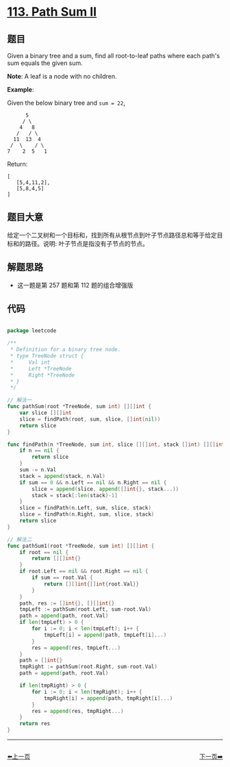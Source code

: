 # [113. Path Sum II](https://leetcode.com/problems/path-sum-ii/)


## 题目

Given a binary tree and a sum, find all root-to-leaf paths where each path's sum equals the given sum.

**Note**: A leaf is a node with no children.

**Example**:

Given the below binary tree and `sum = 22`,

          5
         / \
        4   8
       /   / \
      11  13  4
     /  \    / \
    7    2  5   1

Return:

    [
       [5,4,11,2],
       [5,8,4,5]
    ]

## 题目大意

给定一个二叉树和一个目标和，找到所有从根节点到叶子节点路径总和等于给定目标和的路径。说明: 叶子节点是指没有子节点的节点。

## 解题思路

- 这一题是第 257 题和第 112 题的组合增强版



## 代码

```go

package leetcode

/**
 * Definition for a binary tree node.
 * type TreeNode struct {
 *     Val int
 *     Left *TreeNode
 *     Right *TreeNode
 * }
 */

// 解法一
func pathSum(root *TreeNode, sum int) [][]int {
	var slice [][]int
	slice = findPath(root, sum, slice, []int(nil))
	return slice
}

func findPath(n *TreeNode, sum int, slice [][]int, stack []int) [][]int {
	if n == nil {
		return slice
	}
	sum -= n.Val
	stack = append(stack, n.Val)
	if sum == 0 && n.Left == nil && n.Right == nil {
		slice = append(slice, append([]int{}, stack...))
		stack = stack[:len(stack)-1]
	}
	slice = findPath(n.Left, sum, slice, stack)
	slice = findPath(n.Right, sum, slice, stack)
	return slice
}

// 解法二
func pathSum1(root *TreeNode, sum int) [][]int {
	if root == nil {
		return [][]int{}
	}
	if root.Left == nil && root.Right == nil {
		if sum == root.Val {
			return [][]int{[]int{root.Val}}
		}
	}
	path, res := []int{}, [][]int{}
	tmpLeft := pathSum(root.Left, sum-root.Val)
	path = append(path, root.Val)
	if len(tmpLeft) > 0 {
		for i := 0; i < len(tmpLeft); i++ {
			tmpLeft[i] = append(path, tmpLeft[i]...)
		}
		res = append(res, tmpLeft...)
	}
	path = []int{}
	tmpRight := pathSum(root.Right, sum-root.Val)
	path = append(path, root.Val)

	if len(tmpRight) > 0 {
		for i := 0; i < len(tmpRight); i++ {
			tmpRight[i] = append(path, tmpRight[i]...)
		}
		res = append(res, tmpRight...)
	}
	return res
}

```


----------------------------------------------
<div style="display: flex;justify-content: space-between;align-items: center;">
<p><a href="https://books.halfrost.com/leetcode/ChapterFour/0100~0199/0112.Path-Sum/">⬅️上一页</a></p>
<p><a href="https://books.halfrost.com/leetcode/ChapterFour/0100~0199/0114.Flatten-Binary-Tree-to-Linked-List/">下一页➡️</a></p>
</div>
